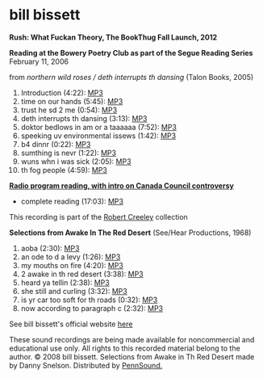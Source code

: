 bill bissett
============

**Rush: What Fuckan Theory, The BookThug Fall Launch, 2012**  

  
  
  
**Reading at the Bowery Poetry Club as part of the Segue Reading Series**  
February 11, 2006

from *northern wild roses / deth interrupts th dansing* (Talon Books, 2005)

1.  Introduction (4:22): [MP3](http://media.sas.upenn.edu/pennsound/authors/Bissett/Bissett_Segue_2-11-06/Bissett-Bill_01_Introduction_Segue-at-Bowery_2-11-06.mp3)
2.  time on our hands (5:45): [MP3](http://media.sas.upenn.edu/pennsound/authors/Bissett/Bissett_Segue_2-11-06/Bissett-Bill_02_Chant-from-Northern_Segue-at-Bowery_2-11-06.mp3)
3.  trust he sd 2 me (0:54): [MP3](http://media.sas.upenn.edu/pennsound/authors/Bissett/Bissett_Segue_2-11-06/Bissett-Bill_03_Trust-he-said_Segue-at-Bowery_2-11-06.mp3)
4.  deth interrupts th dansing (3:13): [MP3](http://media.sas.upenn.edu/pennsound/authors/Bissett/Bissett_Segue_2-11-06/Bissett-Bill_04_Death-Interrupts_Segue-at-Bowery_2-11-06.mp3)
5.  doktor bedlows in am or a taaaaaa (7:52): [MP3](http://media.sas.upenn.edu/pennsound/authors/Bissett/Bissett_Segue_2-11-06/Bissett-Bill_05_Life-Is-Strange_Segue-at-Bowery_2-11-06.mp3)
6.  speeking uv environmental issews (1:42): [MP3](http://media.sas.upenn.edu/pennsound/authors/Bissett/Bissett_Segue_2-11-06/Bissett-Bill_06_Salmon-Farming_Segue-at-Bowery_2-11-06.mp3)
7.  b4 dinnr (0:22): [MP3](http://media.sas.upenn.edu/pennsound/authors/Bissett/Bissett_Segue_2-11-06/Bissett-Bill_07_Before-Dinner_Segue-at-Bowery_2-11-06.mp3)
8.  sumthing is nevr (1:22): [MP3](http://media.sas.upenn.edu/pennsound/authors/Bissett/Bissett_Segue_2-11-06/Bissett-Bill_08_Something-is-Never_Segue-at-Bowery_2-11-06.mp3)
9.  wuns whn i was sick (2:05): [MP3](http://media.sas.upenn.edu/pennsound/authors/Bissett/Bissett_Segue_2-11-06/Bissett-Bill_09_Once-When-I-Was_Segue-at-Bowery_2-11-06.mp3)
10. th fog people (4:59): [MP3](http://media.sas.upenn.edu/pennsound/authors/Bissett/Bissett_Segue_2-11-06/Bissett-Bill_10_The-Fog-People_Segue-at-Bowery_2-11-06.mp3)

[**Radio program reading, with intro on Canada Council controversy**  
]()

-   complete reading (17:03): [MP3](https://media.sas.upenn.edu/pennsound/authors/Bissett/bisset-bill_Complete-Recording_Vancouver_c-1978.mp3)

This recording is part of the [Robert Creeley](Creeley.php) collection

**Selections from Awake In The Red Desert**
(See/Hear Productions, 1968)

1.  aoba (2:30): [MP3](http://media.sas.upenn.edu/pennsound/authors/Bissett/awake_in_th_red_desert/Bissett-Bill_01_A_O_B_A_Awake-in-Th-Red-Dessert_1968.mp3)
2.  an ode to d a levy (1:26): [MP3](http://media.sas.upenn.edu/pennsound/authors/Bissett/awake_in_th_red_desert/Bissett-Bill_02_An_Ode_To_D_A_Levy_Awake-in-Th-Red-Dessert_1968.mp3)
3.  my mouths on fire (4:20): [MP3](http://media.sas.upenn.edu/pennsound/authors/Bissett/awake_in_th_red_desert/Bissett-Bill_03_My_Mouths_On_Fire_Awake-in-Th-Red-Dessert_1968.mp3)
4.  2 awake in th red desert (3:38): [MP3](http://media.sas.upenn.edu/pennsound/authors/Bissett/awake_in_th_red_desert/Bissett-Bill_04_2_Awake_In_Th_Red_Desert_Awake-in-Th-Red-Dessert_1968.mp3)
5.  heard ya tellin (2:38): [MP3](http://media.sas.upenn.edu/pennsound/authors/Bissett/awake_in_th_red_desert/Bissett-Bill_05_Heard_Ya_Tellin_Awake-in-Th-Red-Dessert_1968.mp3)
6.  she still and curling (3:32): [MP3](http://media.sas.upenn.edu/pennsound/authors/Bissett/awake_in_th_red_desert/Bissett-Bill_06_She_Still_And_Curling_Awake-in-Th-Red-Dessert_1968.mp3)
7.  is yr car too soft for th roads (0:32): [MP3](http://media.sas.upenn.edu/pennsound/authors/Bissett/awake_in_th_red_desert/Bissett-Bill_07_Is_Yr_Car_Too_Soft_For_Th_Roads_Awake-in-Th-Red-Dessert_1968.mp3)
8.  now according to paragraph c (2:32): [MP3](http://media.sas.upenn.edu/pennsound/authors/Bissett/awake_in_th_red_desert/Bissett-Bill_08_Now_According_To_Paragraph_C_Awake-in-Th-Red-Dessert_1968.mp3)

See bill bissett's official website [here](http://www.billbissett.com)

  
  
These sound recordings are being made available for noncommercial and educational
use only. All rights to this recorded material belong to the author. © 2008 bill bissett. Selections from Awake in Th Red Desert made by Danny Snelson. Distributed
by [PennSound.](../index.html)
